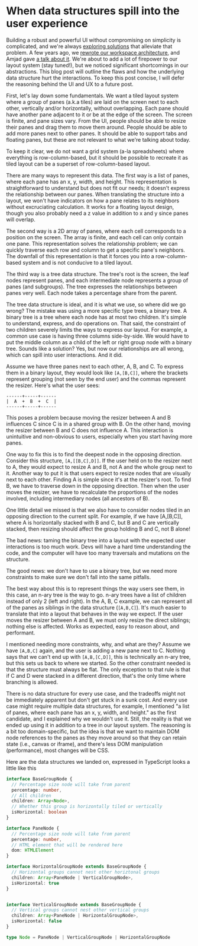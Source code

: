 # When data structures spill into the user experience

Building a robust and powerful UI without compromising on simplicity is complicated, and we're always [exploring solutions](https://blog.replit.com/clui) that alleviate that problem. A few years ago, we [rewrote our workspace architecture](https://blog.replit.com/ide), and Amjad gave [a talk about it](https://www.youtube.com/watch?v=dhECubL0R3U). We're about to add a lot of firepower to our layout system (stay tuned!), but we noticed significant shortcomings in our abstractions. This blog post will outline the flaws and how the underlying data structure hurt the interactions. To keep this post concise, I will defer the reasoning behind the UI and UX to a future post.


First, let's lay down some fundamentals. We want a tiled layout system where a group of panes (a.k.a tiles) are laid on the screen next to each other, vertically and/or horizontally, without overlapping. Each pane should have another pane adjacent to it or be at the edge of the screen. The screen is finite, and pane sizes vary. From the UI, people should be able to resize their panes and drag them to move them around. People should be able to add more panes next to other panes. It should be able to support tabs and floating panes, but these are not relevant to what we're talking about today. 


To keep it clear, we do not want a grid system (a-la spreadsheets) where everything is row-column-based, but it should be possible to recreate it as tiled layout can be a superset of row-column-based layout.


There are many ways to represent this data. The first way is a list of panes, where each pane has an x, y, width, and height. This representation is straightforward to understand but does not fit our needs; it doesn't express the relationship between our panes. When translating the structure into a layout, we won't have indicators on how a pane relates to its neighbors without excruciating calculation. It works for a floating layout design, though you also probably need a z value in addition to x and y since panes will overlap.


The second way is a 2D array of panes, where each cell corresponds to a position on the screen. The array is finite, and each cell can only contain one pane. This representation solves the relationship problem; we can quickly traverse each row and column to get a specific pane's neighbors. The downfall of this representation is that it forces you into a row-column-based system and is not conducive to a tiled layout.


The third way is a tree data structure. The tree's root is the screen, the leaf nodes represent panes, and each intermediate node represents a group of panes (and subgroups). The tree expresses the relationships between panes very well. Each node takes a percentage share from the parent. 

The tree data structure is ideal, and it is what we use, so where did we go wrong? The mistake was using a more specific type trees, a binary tree. A binary tree is a tree where each node has at most two children. It's simple to understand, express, and do operations on. That said, the constraint of two children severely limits the ways to express our layout. For example, a common use case is having three columns side-by-side. We would have to put the middle column as a child of the left or right group node with a binary tree. Sounds like a solution? Yes, but now our relationships are all wrong, which can spill into user interactions. And it did.


Assume we have three panes next to each other, A, B, and C. To express them in a binary layout, they would look like `[A,[B,C]]`, where the brackets represent grouping (not seen by the end user) and the commas represent the resizer. Here's what the user sees:
```
------+-----+------
|  A  +  B  +  C  |
------+-----+------
```
This poses a problem because moving the resizer between A and B influences C since C is in a shared group with B. On the other hand, moving the resizer between B and C does not influence A. This interaction is unintuitive and non-obvious to users, especially when you start having more panes.


One way to fix this is to find the deepest node in the opposing direction. Consider this structure, `[A,[[B,C],D]]`. If the user held on to the resizer next to A, they would expect to resize A and B, not A and the whole group next to it. Another way to put it is that users expect to resize nodes that are visually next to each other. Finding A is simple since it's at the resizer's root. To find B, we have to traverse down in the opposing direction. Then when the user moves the resizer, we have to recalculate the proportions of the nodes involved, including intermediary nodes (all ancestors of B).


One little detail we missed is that we also have to consider nodes tiled in an opposing direction to the current split. For example, if we have [A,[B,C]], where A is horizontally stacked with B and C, but B and C are vertically stacked, then resizing should affect the group holding B and C, not B alone!


The bad news: taming the binary tree into a layout with the expected user interactions is too much work. Devs will have a hard time understanding the code, and the computer will have too many traversals and mutations on the structure.

The good news: we don't have to use a binary tree, but we need more constraints to make sure we don't fall into the same pitfalls.

The best way about this is to represent things the way users see them, in this case, an n-ary tree is the way to go. n-ary trees have a list of children instead of only 2 (left and right). In the A, B, C example, we can represent all of the panes as siblings in the data structure (`[A,B,C]`). It's much easier to translate that into a layout that behaves in the way we expect. If the user moves the resizer between A and B, we must only resize the direct siblings; nothing else is affected. Works as expected, easy to reason about, and performant. 

I mentioned needing more constraints, why, and what are they? Assume we have `[A,B,C]` again, and the user is adding a new pane next to C. Nothing says that we can't end up with `[A,B,[C,D]]`, this is technically an n-ary tree, but this sets us back to where we started. So the other constraint needed is that the structure must always be flat. The only exception to that rule is that if C and D were stacked in a different direction, that's the only time where branching is allowed.

There is no data structure for every use case, and the tradeoffs might not be immediately apparent but don't get stuck in a sunk cost. And every use case might require multiple data structures, for example, I mentioned "a list of panes, where each pane has an x, y, width, and height." as the first candidate, and I explained why we wouldn't use it. Still, the reality is that we ended up using it in addition to a tree in our layout system. The reasoning is a bit too domain-specific, but the idea is that we want to maintain DOM node references to the panes as they move around so that they can retain state (i.e., canvas or iframe), and there's less DOM manipulation (performance), most changes will be CSS.

Here are the data structures we landed on, expressed in TypeScript looks a little like this
```ts
interface BaseGroupNode {
  // Percentage size node will take from parent
  percentage: number,
  // All children
  children: Array<Node>,
  // Whether this group is horizontally tiled or vertically
  isHorizontal: boolean
}

interface PaneNode {
  // Percentage size node will take from parent
  percentage: number,
  // HTML element that will be rendered here
  dom: HTMLElement
}

interface HorizontalGroupNode extends BaseGroupNode {
  // Horizontal groups cannot nest other horiztonal groups
  children: Array<PaneNode | VerticalGroupNode>,
  isHorizontal: true
}


interface VerticalGroupNode extends BaseGroupNode {
  // Vertical groups cannot nest other vertical groups
  children: Array<PaneNode | HorizontalGroupNode>,
  isHorizontal: false
}

type Node = PaneNode | VerticalGroupNode | HorizontalGroupNode
```